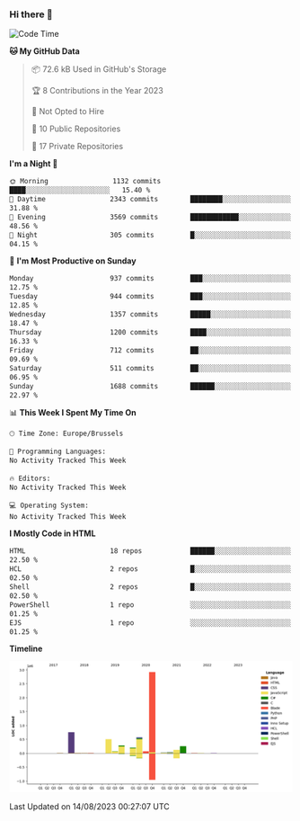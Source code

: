 ### Hi there 👋

<!--START_SECTION:waka-->
![Code Time](http://img.shields.io/badge/Code%20Time-1%2C222%20hrs%2056%20mins-blue)

**🐱 My GitHub Data** 

> 📦 72.6 kB Used in GitHub's Storage 
 > 
> 🏆 8 Contributions in the Year 2023
 > 
> 🚫 Not Opted to Hire
 > 
> 📜 10 Public Repositories 
 > 
> 🔑 17 Private Repositories 
 > 
**I'm a Night 🦉** 

```text
🌞 Morning                1132 commits        ████░░░░░░░░░░░░░░░░░░░░░   15.40 % 
🌆 Daytime                2343 commits        ████████░░░░░░░░░░░░░░░░░   31.88 % 
🌃 Evening                3569 commits        ████████████░░░░░░░░░░░░░   48.56 % 
🌙 Night                  305 commits         █░░░░░░░░░░░░░░░░░░░░░░░░   04.15 % 
```
📅 **I'm Most Productive on Sunday** 

```text
Monday                   937 commits         ███░░░░░░░░░░░░░░░░░░░░░░   12.75 % 
Tuesday                  944 commits         ███░░░░░░░░░░░░░░░░░░░░░░   12.85 % 
Wednesday                1357 commits        █████░░░░░░░░░░░░░░░░░░░░   18.47 % 
Thursday                 1200 commits        ████░░░░░░░░░░░░░░░░░░░░░   16.33 % 
Friday                   712 commits         ██░░░░░░░░░░░░░░░░░░░░░░░   09.69 % 
Saturday                 511 commits         ██░░░░░░░░░░░░░░░░░░░░░░░   06.95 % 
Sunday                   1688 commits        ██████░░░░░░░░░░░░░░░░░░░   22.97 % 
```


📊 **This Week I Spent My Time On** 

```text
🕑︎ Time Zone: Europe/Brussels

💬 Programming Languages: 
No Activity Tracked This Week

🔥 Editors: 
No Activity Tracked This Week

💻 Operating System: 
No Activity Tracked This Week
```

**I Mostly Code in HTML** 

```text
HTML                     18 repos            ██████░░░░░░░░░░░░░░░░░░░   22.50 % 
HCL                      2 repos             █░░░░░░░░░░░░░░░░░░░░░░░░   02.50 % 
Shell                    2 repos             █░░░░░░░░░░░░░░░░░░░░░░░░   02.50 % 
PowerShell               1 repo              ░░░░░░░░░░░░░░░░░░░░░░░░░   01.25 % 
EJS                      1 repo              ░░░░░░░░░░░░░░░░░░░░░░░░░   01.25 % 
```



**Timeline**

![Lines of Code chart](https://raw.githubusercontent.com/guillaumedeplancke/guillaumedeplancke/main/assets/bar_graph.png)


 Last Updated on 14/08/2023 00:27:07 UTC
<!--END_SECTION:waka-->
